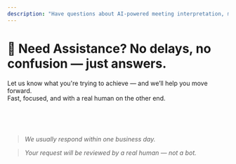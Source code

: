 ```yaml
---
description: "Have questions about AI-powered meeting interpretation, multilingual communication, or enterprise onboarding? We’re here to help — fast, human, and with no confusion."
---
```


# 💬 Need Assistance? No delays, no confusion — just answers.

Let us know what you're trying to achieve — and we’ll help you move forward.  
Fast, focused, and with a real human on the other end.

<!-- <br>

<ContactForm
  formStyle="margin: 1rem auto;"
  categoryLabel="What brings you to InterMind today? *"
  categoryPlaceholderText="Choose your main reason…"
  messageLabel="Tell us more *"
  messagePlaceholderText="Anything you'd like to share — goals, context, or technical details."
  buttonText="Get expert help now"
  :services="[
    'I need help getting started',
    'I want to schedule a demo',
    'I have a technical issue or bug',
    'I need help with meeting integration',
    'I have questions about translation quality',
    'I need assistance with team onboarding',
    'I have billing or subscription questions',
    'I want to explore enterprise features',
    'I want to get Mind API application ID and token without restrictions',
    'General question or feedback'
  ]" /> -->

<br>

<!-- ## Or use the inline form: -->

<ContactForm 
  :inline="true"
  formStyle="margin: 1rem auto;"  
  categoryLabel="What brings you to InterMind today? *"  
  categoryPlaceholderText="Choose your main reason…"  
  messageLabel="Tell us more *"  
  messagePlaceholderText="Anything you'd like to share — goals, context, or technical details."  
  :services="[
    'I need help getting started',
    'I want to schedule a demo',
    'I have a technical issue or bug',
    'I need help with meeting integration',
    'I have questions about translation quality',
    'I need assistance with team onboarding',
    'I have billing or subscription questions',
    'I want to explore enterprise features',
    'I want to get Mind API application ID and token without restrictions',
    'General question or feedback'
  ]" />

<br>

> _We usually respond within one business day._

> _Your request will be reviewed by a real human — not a bot._
